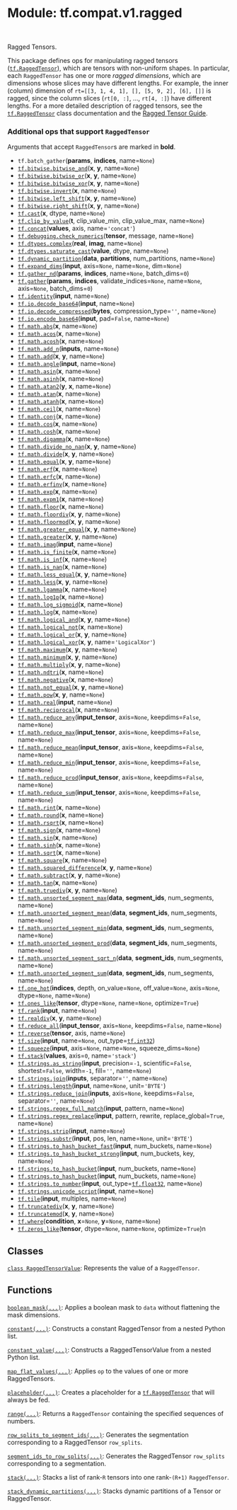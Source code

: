<div itemscope itemtype="http://developers.google.com/ReferenceObject">
<meta itemprop="name" content="tf.compat.v1.ragged" />
<meta itemprop="path" content="Stable" />
</div>

# Module: tf.compat.v1.ragged


<table class="tfo-notebook-buttons tfo-api" align="left">
</table>



Ragged Tensors.


This package defines ops for manipulating ragged tensors (<a href="../../../tf/RaggedTensor.md"><code>tf.RaggedTensor</code></a>),
which are tensors with non-uniform shapes.  In particular, each `RaggedTensor`
has one or more *ragged dimensions*, which are dimensions whose slices may have
different lengths.  For example, the inner (column) dimension of
`rt=[[3, 1, 4, 1], [], [5, 9, 2], [6], []]` is ragged, since the column slices
(`rt[0, :]`, ..., `rt[4, :]`) have different lengths.  For a more detailed
description of ragged tensors, see the <a href="../../../tf/RaggedTensor.md"><code>tf.RaggedTensor</code></a> class documentation
and the [Ragged Tensor Guide](/guide/ragged_tensors).


### Additional ops that support `RaggedTensor`

Arguments that accept `RaggedTensor`s are marked in **bold**.

* `tf.batch_gather`(**params**, **indices**, name=`None`)
* <a href="../../../tf/bitwise/bitwise_and.md"><code>tf.bitwise.bitwise_and</code></a>(**x**, **y**, name=`None`)
* <a href="../../../tf/bitwise/bitwise_or.md"><code>tf.bitwise.bitwise_or</code></a>(**x**, **y**, name=`None`)
* <a href="../../../tf/bitwise/bitwise_xor.md"><code>tf.bitwise.bitwise_xor</code></a>(**x**, **y**, name=`None`)
* <a href="../../../tf/bitwise/invert.md"><code>tf.bitwise.invert</code></a>(**x**, name=`None`)
* <a href="../../../tf/bitwise/left_shift.md"><code>tf.bitwise.left_shift</code></a>(**x**, **y**, name=`None`)
* <a href="../../../tf/bitwise/right_shift.md"><code>tf.bitwise.right_shift</code></a>(**x**, **y**, name=`None`)
* <a href="../../../tf/cast.md"><code>tf.cast</code></a>(**x**, dtype, name=`None`)
* <a href="../../../tf/clip_by_value.md"><code>tf.clip_by_value</code></a>(**t**, clip_value_min, clip_value_max, name=`None`)
* <a href="../../../tf/concat.md"><code>tf.concat</code></a>(**values**, axis, name=`'concat'`)
* <a href="../../../tf/debugging/check_numerics.md"><code>tf.debugging.check_numerics</code></a>(**tensor**, message, name=`None`)
* <a href="../../../tf/dtypes/complex.md"><code>tf.dtypes.complex</code></a>(**real**, **imag**, name=`None`)
* <a href="../../../tf/dtypes/saturate_cast.md"><code>tf.dtypes.saturate_cast</code></a>(**value**, dtype, name=`None`)
* <a href="../../../tf/dynamic_partition.md"><code>tf.dynamic_partition</code></a>(**data**, **partitions**, num_partitions, name=`None`)
* <a href="../../../tf/expand_dims.md"><code>tf.expand_dims</code></a>(**input**, axis=`None`, name=`None`, dim=`None`)
* <a href="../../../tf/gather_nd.md"><code>tf.gather_nd</code></a>(**params**, **indices**, name=`None`, batch_dims=`0`)
* <a href="../../../tf/gather.md"><code>tf.gather</code></a>(**params**, **indices**, validate_indices=`None`, name=`None`, axis=`None`, batch_dims=`0`)
* <a href="../../../tf/identity.md"><code>tf.identity</code></a>(**input**, name=`None`)
* <a href="../../../tf/io/decode_base64.md"><code>tf.io.decode_base64</code></a>(**input**, name=`None`)
* <a href="../../../tf/io/decode_compressed.md"><code>tf.io.decode_compressed</code></a>(**bytes**, compression_type=`''`, name=`None`)
* <a href="../../../tf/io/encode_base64.md"><code>tf.io.encode_base64</code></a>(**input**, pad=`False`, name=`None`)
* <a href="../../../tf/math/abs.md"><code>tf.math.abs</code></a>(**x**, name=`None`)
* <a href="../../../tf/math/acos.md"><code>tf.math.acos</code></a>(**x**, name=`None`)
* <a href="../../../tf/math/acosh.md"><code>tf.math.acosh</code></a>(**x**, name=`None`)
* <a href="../../../tf/math/add_n.md"><code>tf.math.add_n</code></a>(**inputs**, name=`None`)
* <a href="../../../tf/math/add.md"><code>tf.math.add</code></a>(**x**, **y**, name=`None`)
* <a href="../../../tf/math/angle.md"><code>tf.math.angle</code></a>(**input**, name=`None`)
* <a href="../../../tf/math/asin.md"><code>tf.math.asin</code></a>(**x**, name=`None`)
* <a href="../../../tf/math/asinh.md"><code>tf.math.asinh</code></a>(**x**, name=`None`)
* <a href="../../../tf/math/atan2.md"><code>tf.math.atan2</code></a>(**y**, **x**, name=`None`)
* <a href="../../../tf/math/atan.md"><code>tf.math.atan</code></a>(**x**, name=`None`)
* <a href="../../../tf/math/atanh.md"><code>tf.math.atanh</code></a>(**x**, name=`None`)
* <a href="../../../tf/math/ceil.md"><code>tf.math.ceil</code></a>(**x**, name=`None`)
* <a href="../../../tf/math/conj.md"><code>tf.math.conj</code></a>(**x**, name=`None`)
* <a href="../../../tf/math/cos.md"><code>tf.math.cos</code></a>(**x**, name=`None`)
* <a href="../../../tf/math/cosh.md"><code>tf.math.cosh</code></a>(**x**, name=`None`)
* <a href="../../../tf/math/digamma.md"><code>tf.math.digamma</code></a>(**x**, name=`None`)
* <a href="../../../tf/math/divide_no_nan.md"><code>tf.math.divide_no_nan</code></a>(**x**, **y**, name=`None`)
* <a href="../../../tf/math/divide.md"><code>tf.math.divide</code></a>(**x**, **y**, name=`None`)
* <a href="../../../tf/math/equal.md"><code>tf.math.equal</code></a>(**x**, **y**, name=`None`)
* <a href="../../../tf/math/erf.md"><code>tf.math.erf</code></a>(**x**, name=`None`)
* <a href="../../../tf/math/erfc.md"><code>tf.math.erfc</code></a>(**x**, name=`None`)
* <a href="../../../tf/math/erfinv.md"><code>tf.math.erfinv</code></a>(**x**, name=`None`)
* <a href="../../../tf/math/exp.md"><code>tf.math.exp</code></a>(**x**, name=`None`)
* <a href="../../../tf/math/expm1.md"><code>tf.math.expm1</code></a>(**x**, name=`None`)
* <a href="../../../tf/math/floor.md"><code>tf.math.floor</code></a>(**x**, name=`None`)
* <a href="../../../tf/math/floordiv.md"><code>tf.math.floordiv</code></a>(**x**, **y**, name=`None`)
* <a href="../../../tf/math/floormod.md"><code>tf.math.floormod</code></a>(**x**, **y**, name=`None`)
* <a href="../../../tf/math/greater_equal.md"><code>tf.math.greater_equal</code></a>(**x**, **y**, name=`None`)
* <a href="../../../tf/math/greater.md"><code>tf.math.greater</code></a>(**x**, **y**, name=`None`)
* <a href="../../../tf/math/imag.md"><code>tf.math.imag</code></a>(**input**, name=`None`)
* <a href="../../../tf/math/is_finite.md"><code>tf.math.is_finite</code></a>(**x**, name=`None`)
* <a href="../../../tf/math/is_inf.md"><code>tf.math.is_inf</code></a>(**x**, name=`None`)
* <a href="../../../tf/math/is_nan.md"><code>tf.math.is_nan</code></a>(**x**, name=`None`)
* <a href="../../../tf/math/less_equal.md"><code>tf.math.less_equal</code></a>(**x**, **y**, name=`None`)
* <a href="../../../tf/math/less.md"><code>tf.math.less</code></a>(**x**, **y**, name=`None`)
* <a href="../../../tf/math/lgamma.md"><code>tf.math.lgamma</code></a>(**x**, name=`None`)
* <a href="../../../tf/math/log1p.md"><code>tf.math.log1p</code></a>(**x**, name=`None`)
* <a href="../../../tf/math/log_sigmoid.md"><code>tf.math.log_sigmoid</code></a>(**x**, name=`None`)
* <a href="../../../tf/math/log.md"><code>tf.math.log</code></a>(**x**, name=`None`)
* <a href="../../../tf/math/logical_and.md"><code>tf.math.logical_and</code></a>(**x**, **y**, name=`None`)
* <a href="../../../tf/math/logical_not.md"><code>tf.math.logical_not</code></a>(**x**, name=`None`)
* <a href="../../../tf/math/logical_or.md"><code>tf.math.logical_or</code></a>(**x**, **y**, name=`None`)
* <a href="../../../tf/math/logical_xor.md"><code>tf.math.logical_xor</code></a>(**x**, **y**, name=`'LogicalXor'`)
* <a href="../../../tf/math/maximum.md"><code>tf.math.maximum</code></a>(**x**, **y**, name=`None`)
* <a href="../../../tf/math/minimum.md"><code>tf.math.minimum</code></a>(**x**, **y**, name=`None`)
* <a href="../../../tf/math/multiply.md"><code>tf.math.multiply</code></a>(**x**, **y**, name=`None`)
* <a href="../../../tf/math/ndtri.md"><code>tf.math.ndtri</code></a>(**x**, name=`None`)
* <a href="../../../tf/math/negative.md"><code>tf.math.negative</code></a>(**x**, name=`None`)
* <a href="../../../tf/math/not_equal.md"><code>tf.math.not_equal</code></a>(**x**, **y**, name=`None`)
* <a href="../../../tf/math/pow.md"><code>tf.math.pow</code></a>(**x**, **y**, name=`None`)
* <a href="../../../tf/math/real.md"><code>tf.math.real</code></a>(**input**, name=`None`)
* <a href="../../../tf/math/reciprocal.md"><code>tf.math.reciprocal</code></a>(**x**, name=`None`)
* <a href="../../../tf/math/reduce_any.md"><code>tf.math.reduce_any</code></a>(**input_tensor**, axis=`None`, keepdims=`False`, name=`None`)
* <a href="../../../tf/math/reduce_max.md"><code>tf.math.reduce_max</code></a>(**input_tensor**, axis=`None`, keepdims=`False`, name=`None`)
* <a href="../../../tf/math/reduce_mean.md"><code>tf.math.reduce_mean</code></a>(**input_tensor**, axis=`None`, keepdims=`False`, name=`None`)
* <a href="../../../tf/math/reduce_min.md"><code>tf.math.reduce_min</code></a>(**input_tensor**, axis=`None`, keepdims=`False`, name=`None`)
* <a href="../../../tf/math/reduce_prod.md"><code>tf.math.reduce_prod</code></a>(**input_tensor**, axis=`None`, keepdims=`False`, name=`None`)
* <a href="../../../tf/math/reduce_sum.md"><code>tf.math.reduce_sum</code></a>(**input_tensor**, axis=`None`, keepdims=`False`, name=`None`)
* <a href="../../../tf/math/rint.md"><code>tf.math.rint</code></a>(**x**, name=`None`)
* <a href="../../../tf/math/round.md"><code>tf.math.round</code></a>(**x**, name=`None`)
* <a href="../../../tf/math/rsqrt.md"><code>tf.math.rsqrt</code></a>(**x**, name=`None`)
* <a href="../../../tf/math/sign.md"><code>tf.math.sign</code></a>(**x**, name=`None`)
* <a href="../../../tf/math/sin.md"><code>tf.math.sin</code></a>(**x**, name=`None`)
* <a href="../../../tf/math/sinh.md"><code>tf.math.sinh</code></a>(**x**, name=`None`)
* <a href="../../../tf/math/sqrt.md"><code>tf.math.sqrt</code></a>(**x**, name=`None`)
* <a href="../../../tf/math/square.md"><code>tf.math.square</code></a>(**x**, name=`None`)
* <a href="../../../tf/math/squared_difference.md"><code>tf.math.squared_difference</code></a>(**x**, **y**, name=`None`)
* <a href="../../../tf/math/subtract.md"><code>tf.math.subtract</code></a>(**x**, **y**, name=`None`)
* <a href="../../../tf/math/tan.md"><code>tf.math.tan</code></a>(**x**, name=`None`)
* <a href="../../../tf/math/truediv.md"><code>tf.math.truediv</code></a>(**x**, **y**, name=`None`)
* <a href="../../../tf/math/unsorted_segment_max.md"><code>tf.math.unsorted_segment_max</code></a>(**data**, **segment_ids**, num_segments, name=`None`)
* <a href="../../../tf/math/unsorted_segment_mean.md"><code>tf.math.unsorted_segment_mean</code></a>(**data**, **segment_ids**, num_segments, name=`None`)
* <a href="../../../tf/math/unsorted_segment_min.md"><code>tf.math.unsorted_segment_min</code></a>(**data**, **segment_ids**, num_segments, name=`None`)
* <a href="../../../tf/math/unsorted_segment_prod.md"><code>tf.math.unsorted_segment_prod</code></a>(**data**, **segment_ids**, num_segments, name=`None`)
* <a href="../../../tf/math/unsorted_segment_sqrt_n.md"><code>tf.math.unsorted_segment_sqrt_n</code></a>(**data**, **segment_ids**, num_segments, name=`None`)
* <a href="../../../tf/math/unsorted_segment_sum.md"><code>tf.math.unsorted_segment_sum</code></a>(**data**, **segment_ids**, num_segments, name=`None`)
* <a href="../../../tf/one_hot.md"><code>tf.one_hot</code></a>(**indices**, depth, on_value=`None`, off_value=`None`, axis=`None`, dtype=`None`, name=`None`)
* <a href="../../../tf/ones_like.md"><code>tf.ones_like</code></a>(**tensor**, dtype=`None`, name=`None`, optimize=`True`)
* <a href="../../../tf/rank.md"><code>tf.rank</code></a>(**input**, name=`None`)
* <a href="../../../tf/realdiv.md"><code>tf.realdiv</code></a>(**x**, **y**, name=`None`)
* <a href="../../../tf/reduce_all.md"><code>tf.reduce_all</code></a>(**input_tensor**, axis=`None`, keepdims=`False`, name=`None`)
* <a href="../../../tf/reverse.md"><code>tf.reverse</code></a>(**tensor**, axis, name=`None`)
* <a href="../../../tf/size.md"><code>tf.size</code></a>(**input**, name=`None`, out_type=<a href="../../../tf.md#int32"><code>tf.int32</code></a>)
* <a href="../../../tf/squeeze.md"><code>tf.squeeze</code></a>(**input**, axis=`None`, name=`None`, squeeze_dims=`None`)
* <a href="../../../tf/stack.md"><code>tf.stack</code></a>(**values**, axis=`0`, name=`'stack'`)
* <a href="../../../tf/strings/as_string.md"><code>tf.strings.as_string</code></a>(**input**, precision=`-1`, scientific=`False`, shortest=`False`, width=`-1`, fill=`''`, name=`None`)
* <a href="../../../tf/strings/join.md"><code>tf.strings.join</code></a>(**inputs**, separator=`''`, name=`None`)
* <a href="../../../tf/strings/length.md"><code>tf.strings.length</code></a>(**input**, name=`None`, unit=`'BYTE'`)
* <a href="../../../tf/strings/reduce_join.md"><code>tf.strings.reduce_join</code></a>(**inputs**, axis=`None`, keepdims=`False`, separator=`''`, name=`None`)
* <a href="../../../tf/strings/regex_full_match.md"><code>tf.strings.regex_full_match</code></a>(**input**, pattern, name=`None`)
* <a href="../../../tf/strings/regex_replace.md"><code>tf.strings.regex_replace</code></a>(**input**, pattern, rewrite, replace_global=`True`, name=`None`)
* <a href="../../../tf/strings/strip.md"><code>tf.strings.strip</code></a>(**input**, name=`None`)
* <a href="../../../tf/strings/substr.md"><code>tf.strings.substr</code></a>(**input**, pos, len, name=`None`, unit=`'BYTE'`)
* <a href="../../../tf/strings/to_hash_bucket_fast.md"><code>tf.strings.to_hash_bucket_fast</code></a>(**input**, num_buckets, name=`None`)
* <a href="../../../tf/strings/to_hash_bucket_strong.md"><code>tf.strings.to_hash_bucket_strong</code></a>(**input**, num_buckets, key, name=`None`)
* <a href="../../../tf/strings/to_hash_bucket.md"><code>tf.strings.to_hash_bucket</code></a>(**input**, num_buckets, name=`None`)
* <a href="../../../tf/strings/to_hash_bucket.md"><code>tf.strings.to_hash_bucket</code></a>(**input**, num_buckets, name=`None`)
* <a href="../../../tf/strings/to_number.md"><code>tf.strings.to_number</code></a>(**input**, out_type=<a href="../../../tf.md#float32"><code>tf.float32</code></a>, name=`None`)
* <a href="../../../tf/strings/unicode_script.md"><code>tf.strings.unicode_script</code></a>(**input**, name=`None`)
* <a href="../../../tf/tile.md"><code>tf.tile</code></a>(**input**, multiples, name=`None`)
* <a href="../../../tf/truncatediv.md"><code>tf.truncatediv</code></a>(**x**, **y**, name=`None`)
* <a href="../../../tf/truncatemod.md"><code>tf.truncatemod</code></a>(**x**, **y**, name=`None`)
* <a href="../../../tf/where.md"><code>tf.where</code></a>(**condition**, **x**=`None`, **y**=`None`, name=`None`)
* <a href="../../../tf/zeros_like.md"><code>tf.zeros_like</code></a>(**tensor**, dtype=`None`, name=`None`, optimize=`True`)n

## Classes

[`class RaggedTensorValue`](../../../tf/compat/v1/ragged/RaggedTensorValue.md): Represents the value of a `RaggedTensor`.

## Functions

[`boolean_mask(...)`](../../../tf/ragged/boolean_mask.md): Applies a boolean mask to `data` without flattening the mask dimensions.

[`constant(...)`](../../../tf/ragged/constant.md): Constructs a constant RaggedTensor from a nested Python list.

[`constant_value(...)`](../../../tf/compat/v1/ragged/constant_value.md): Constructs a RaggedTensorValue from a nested Python list.

[`map_flat_values(...)`](../../../tf/ragged/map_flat_values.md): Applies `op` to the values of one or more RaggedTensors.

[`placeholder(...)`](../../../tf/compat/v1/ragged/placeholder.md): Creates a placeholder for a <a href="../../../tf/RaggedTensor.md"><code>tf.RaggedTensor</code></a> that will always be fed.

[`range(...)`](../../../tf/ragged/range.md): Returns a `RaggedTensor` containing the specified sequences of numbers.

[`row_splits_to_segment_ids(...)`](../../../tf/ragged/row_splits_to_segment_ids.md): Generates the segmentation corresponding to a RaggedTensor `row_splits`.

[`segment_ids_to_row_splits(...)`](../../../tf/ragged/segment_ids_to_row_splits.md): Generates the RaggedTensor `row_splits` corresponding to a segmentation.

[`stack(...)`](../../../tf/ragged/stack.md): Stacks a list of rank-`R` tensors into one rank-`(R+1)` `RaggedTensor`.

[`stack_dynamic_partitions(...)`](../../../tf/ragged/stack_dynamic_partitions.md): Stacks dynamic partitions of a Tensor or RaggedTensor.



